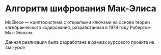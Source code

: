 # Алгоритм шифрования Мак-Элиса

McEliece — криптосистема с открытыми ключами
на основе теории алгебраического кодирования, 
разработанная в 1978 году Робертом Мак-Элисом.

Данная реализация была разработана в рамках курсового проекта на 4м курсе
